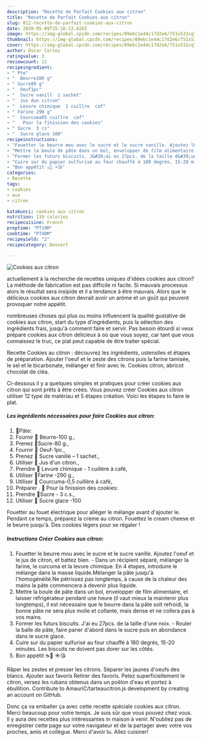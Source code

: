 ```yaml
---
description: "Recette de Parfait Cookies aux citron"
title: "Recette de Parfait Cookies aux citron"
slug: 812-recette-de-parfait-cookies-aux-citron
date: 2020-05-09T15:16:13.826Z
image: https://img-global.cpcdn.com/recipes/09ebc1e44c17d2e6/751x532cq70/cookies-aux-citron-photo-principale-de-la-recette.jpg
thumbnail: https://img-global.cpcdn.com/recipes/09ebc1e44c17d2e6/751x532cq70/cookies-aux-citron-photo-principale-de-la-recette.jpg
cover: https://img-global.cpcdn.com/recipes/09ebc1e44c17d2e6/751x532cq70/cookies-aux-citron-photo-principale-de-la-recette.jpg
author: Oscar Cortez
ratingvalue: 3
reviewcount: 12
recipeingredient:
- " Pte"
- "  Beurre100 g"
- " Sucre80 g"
- "  Oeuf1pc"
- "  Sucre vanill  1 sachet"
- "  Jus dun citron"
- "  Levure chimique  1 cuillre  caf"
- " Farine 290 g"
- "  Courcuma05 cuillre  caf"
- "   Pour la finission des cookies"
- " Sucre  3 cs"
- "  Sucre glace 100"
recipeinstructions:
- "Fouetter le beurre mou avec le sucre et le sucre vanille. Ajoutez l&#39;oeuf et le jus de citron, et battez bien. Dans un récipient séparé, mélanger la farine, le curcuma et la levure chimique. En 4 étapes, introduire le mélange dans la masse liquide.Mélanger la pâte jusqu&#39;à l&#39;homogénéité.Ne pétrissez pas longtemps, à cause de la chaleur des mains la pâte commencera à devenir plus liquide."
- "Mettre la boule de pâte dans un bol, envelopper de film alimentaire, et laisser réfrigérateur pendant une heure (il vaut mieux la maintenir plus longtemps), il est nécessaire que le beurre dans la pâte soit refroidi, la bonne pâte ne sera plus molle et collante, mais dense et ne collera pas à vos mains."
- "Former les futurs biscuits. J&#39;ai eu 27pcs. de la taille d&#39;une noix. Rouler la balle de pâte, faire paner d&#39;abord dans le sucre puis en abondance dans le sucre glace."
- "Cuire sur du papier sulfurisé au four chauffé à 180 degrés, 15-20 minutes. Les biscuits ne doivent pas dorer sur les côtés."
- "Bon appétit ☕️🍪 ☀️😘"
categories:
- Recette
tags:
- cookies
- aux
- citron

katakunci: cookies aux citron 
nutrition: 119 calories
recipecuisine: French
preptime: "PT19M"
cooktime: "PT40M"
recipeyield: "2"
recipecategory: Dessert

---
```



![Cookies aux citron](https://img-global.cpcdn.com/recipes/09ebc1e44c17d2e6/751x532cq70/cookies-aux-citron-photo-principale-de-la-recette.jpg)

actuellement à la recherche de recettes uniques d'idées cookies aux citron? La méthode de fabrication est pas difficile ni facile. Si mauvais processus alors le résultat sera insipide et il a tendance à être mauvais. Alors que le délicieux cookies aux citron devrait avoir un arôme et un goût qui peuvent provoquer notre appétit.

nombreuses choses qui plus ou moins influencent la qualité gustative de cookies aux citron, start du type d'ingrédients, puis la sélection des ingrédients frais, jusqu'à comment faire et servir. Pas besoin étourdi si veux prépare cookies aux citron délicieux à où que vous soyez, car tant que vous connaissez le truc, ce plat peut capable de être traiter spécial.

Recette Cookies au citron : découvrez les ingrédients, ustensiles et étapes de préparation. Ajouter l&#39;oeuf et le zeste des citrons puis la farine tamisée, le sel et le bicarbonate, mélanger et finir avec le. Cookies citron, abricot chocolat de cléa.


Ci-dessous il y a quelques simples et pratiques pour créer cookies aux citron qui sont prêts à être créés. Vous pouvez créer Cookies aux citron utiliser 12 type de matériau et 5 étapes création. Voici les étapes to faire le plat.

<!--inarticleads1-->

##### Les ingrédients nécessaires pour faire Cookies aux citron:

1.   🔹Pâte:
1. Fournir  🍋 Beurre-100 g.,
1. Prenez  🍋Sucre-80 g.,
1. Fournir  🍋 Oeuf-1pc.,
1. Prenez  🍋 Sucre vanillé – 1 sachet.,
1. Utiliser  🍋 Jus d&#39;un citron.,
1. Prendre  🍋 Levure chimique - 1 cuillère à café,
1. Utiliser  🍋Farine -290 g.,
1. Utiliser  🍋 Courcuma-0,5 cuillère à café,
1. Préparer  . 🔹 Pour la finission des cookies:
1. Prendre  🍋Sucre - 3 c.s.,
1. Utiliser  🍋 Sucre glace -100


Fouetter au fouet électrique pour alléger le mélange avant d&#39;ajouter le. Pendant ce temps, préparez la crème au citron. Fouettez le cream cheese et le beurre jusqu&#39;à. Des cookies légers pour se régaler ! 

<!--inarticleads2-->

##### Instructions Créer Cookies aux citron:

1. Fouetter le beurre mou avec le sucre et le sucre vanille. Ajoutez l&#39;oeuf et le jus de citron, et battez bien. - Dans un récipient séparé, mélanger la farine, le curcuma et la levure chimique. En 4 étapes, introduire le mélange dans la masse liquide.Mélanger la pâte jusqu&#39;à l&#39;homogénéité.Ne pétrissez pas longtemps, à cause de la chaleur des mains la pâte commencera à devenir plus liquide.
1. Mettre la boule de pâte dans un bol, envelopper de film alimentaire, et laisser réfrigérateur pendant une heure (il vaut mieux la maintenir plus longtemps), il est nécessaire que le beurre dans la pâte soit refroidi, la bonne pâte ne sera plus molle et collante, mais dense et ne collera pas à vos mains.
1. Former les futurs biscuits. J&#39;ai eu 27pcs. de la taille d&#39;une noix. - Rouler la balle de pâte, faire paner d&#39;abord dans le sucre puis en abondance dans le sucre glace.
1. Cuire sur du papier sulfurisé au four chauffé à 180 degrés, 15-20 minutes. Les biscuits ne doivent pas dorer sur les côtés.
1. Bon appétit ☕️🍪 ☀️😘


Râper les zestes et presser les citrons. Séparer les jaunes d&#39;oeufs des blancs. Ajouter aux favoris Retirer des favoris. Pelez superficiellement le citron, versez les rubans obtenus dans un poêlon d&#39;eau et portez à ébullition. Contribute to AmauriC/tarteaucitron.js development by creating an account on GitHub. 


Donc ça va emballer ça avec cette recette spéciale cookies aux citron. Merci beaucoup pour votre temps. Je suis sûr que vous pouvez chez vous. Il y aura des recettes plus  intéressantes in maison à venir. N'oubliez pas de enregistrer cette page sur votre navigateur et de la partager avec votre vos proches, amis et collègue. Merci d'avoir lu. Allez cuisiner!

